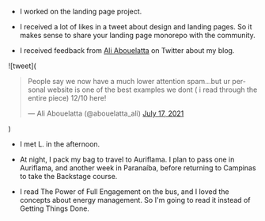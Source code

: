 - I worked on the landing page project.

- I received a lot of likes in a tweet about design and landing pages. So it makes sense to share your landing page monorepo with the community.

- I received feedback from [Ali Abouelatta](https://twitter.com/abouelatta_ali) on Twitter about my blog.

![tweet](<blockquote class="twitter-tweet"><p lang="en" dir="ltr">People say we now have a much lower attention spam…but ur personal website is one of the best examples we dont ( i read through the entire piece) 12/10 here!</p>&mdash; Ali Abouelatta (@abouelatta_ali) <a href="https://twitter.com/abouelatta_ali/status/1416441518643204103?ref_src=twsrc%5Etfw">July 17, 2021</a></blockquote>)

- I met L. in the afternoon.

- At night, I pack my bag to travel to Auriflama. I plan to pass one in Auriflama, and another week in Paranaíba, before returning to Campinas to take the Backstage course.

- I read The Power of Full Engagement on the bus, and I loved the concepts about energy management. So I'm going to read it instead of Getting Things Done.
